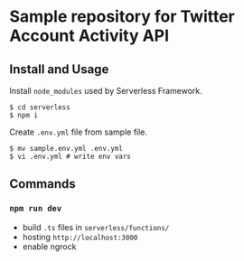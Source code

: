 # Sample repository for Twitter Account Activity API

## Install and Usage

Install `node_modules` used by Serverless Framework.

```
$ cd serverless
$ npm i
```

Create `.env.yml` file from sample file.

```
$ mv sample.env.yml .env.yml
$ vi .env.yml # write env vars
```

## Commands

### `npm run dev`

- build `.ts` files in `serverless/functions/`
- hosting `http://localhost:3000`
- enable ngrock
